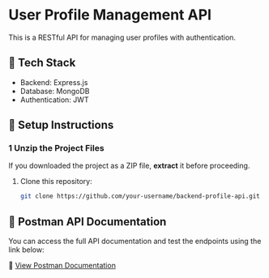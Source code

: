 # User Profile Management API

This is a RESTful API for managing user profiles with authentication.

## 🚀 Tech Stack
- Backend: Express.js
- Database: MongoDB
- Authentication: JWT

## 📌 Setup Instructions

### 1 Unzip the Project Files
If you downloaded the project as a ZIP file, **extract** it before proceeding.

1. Clone this repository:
   ```bash
   git clone https://github.com/your-username/backend-profile-api.git

## 📌 Postman API Documentation

You can access the full API documentation and test the endpoints using the link below:  

🔗 [View Postman Documentation](https://documenter.getpostman.com/view/27781670/2sB2cRC4GF#3be9989f-af44-4e25-8e16-8be773781969)
